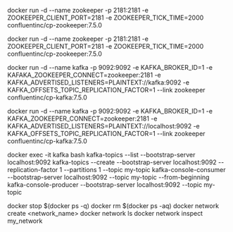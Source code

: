 docker run -d
 --name zookeeper
 -p 2181:2181
-e ZOOKEEPER_CLIENT_PORT=2181
-e ZOOKEEPER_TICK_TIME=2000
confluentinc/cp-zookeeper:7.5.0

docker run -d --name zookeeper -p 2181:2181 -e ZOOKEEPER_CLIENT_PORT=2181 -e ZOOKEEPER_TICK_TIME=2000 confluentinc/cp-zookeeper:7.5.0


docker run -d 
 --name kafka
-p 9092:9092
-e KAFKA_BROKER_ID=1
-e KAFAKA_ZOOKEEPER_CONNECT=zookeeper:2181
-e KAFKA_ADVERTISED_LISTENERS=PLAINTEXT://kafka:9092
-e KAFKA_OFFSETS_TOPIC_REPLICATION_FACTOR=1
--link zookeeper
confluentinc/cp-kafka:7.5.0

docker run -d --name kafka -p 9092:9092 -e KAFKA_BROKER_ID=1 -e KAFKA_ZOOKEEPER_CONNECT=zookeeper:2181 -e KAFKA_ADVERTISED_LISTENERS=PLAINTEXT://localhost:9092 -e KAFKA_OFFSETS_TOPIC_REPLICATION_FACTOR=1 --link zookeeper confluentinc/cp-kafka:7.5.0


docker exec -it kafka bash
kafka-topics --list --bootstrap-server localhost:9092
kafka-topics --create --bootstrap-server localhost:9092 --replication-factor 1 --partitions 1 --topic my-topic
kafka-console-consumer --bootstrap-server localhost:9092 --topic my-topic --from-beginning
kafka-console-producer --bootstrap-server localhost:9092 --topic my-topic


docker stop $(docker ps -q)
docker rm $(docker ps -aq)
docker network create <network_name>
docker network ls
docker network inspect my_network

